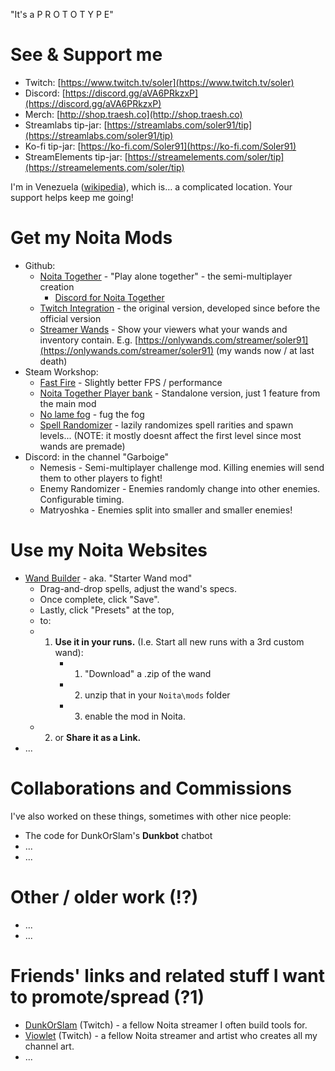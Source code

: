 "It's a P R O T O T Y P E"

# See & Support me

* Twitch: [https://www.twitch.tv/soler](https://www.twitch.tv/soler)
* Discord: [https://discord.gg/aVA6PRkzxP](https://discord.gg/aVA6PRkzxP)
* Merch: [http://shop.traesh.co](http://shop.traesh.co)
* Streamlabs tip-jar: [https://streamlabs.com/soler91/tip](https://streamlabs.com/soler91/tip)
* Ko-fi tip-jar: [https://ko-fi.com/Soler91](https://ko-fi.com/Soler91)
* StreamElements tip-jar: [https://streamelements.com/soler/tip](https://streamelements.com/soler/tip)

I'm in Venezuela ([wikipedia](https://en.wikipedia.org/wiki/Venezuela)), which is… a complicated location. Your support helps keep me going!

# Get my Noita Mods
* Github:
  * [Noita Together](https://github.com/soler91/noita-together#readme) - "Play alone together" - the semi-multiplayer creation
    * [Discord for Noita Together](https://discord.gg/ex3XFkXCgM)
  * [Twitch Integration](https://github.com/soler91/Noita-Twitch-Integration#readme) - the original version, developed since before the official version
  * [Streamer Wands](https://github.com/soler91/streamer-wands#readme) - Show your viewers what your wands and inventory contain. E.g. [https://onlywands.com/streamer/soler91](https://onlywands.com/streamer/soler91) (my wands now / at last death)
* Steam Workshop:
  * [Fast Fire](https://steamcommunity.com/sharedfiles/filedetails/?id=2526809371) - Slightly better FPS / performance
  * [Noita Together Player bank](https://steamcommunity.com/sharedfiles/filedetails/?id=2468614985) - Standalone version, just 1 feature from the main mod
  * [No lame fog](https://steamcommunity.com/sharedfiles/filedetails/?id=2210274684) - fug the fog
  * [Spell Randomizer](https://steamcommunity.com/sharedfiles/filedetails/?id=2783627811) - lazily randomizes spell rarities and spawn levels... (NOTE: it mostly doesnt affect the first level since most wands are premade)
* Discord: in the channel "Garboige"
  * Nemesis - Semi-multiplayer challenge mod. Killing enemies will send them to other players to fight!
  * Enemy Randomizer - Enemies randomly change into other enemies. Configurable timing.
  * Matryoshka - Enemies split into smaller and smaller enemies!

# Use my Noita Websites
* [Wand Builder](https://soler91.github.io/noita-loadouts/#/wand-builder) - aka. "Starter Wand mod"
  * Drag-and-drop spells, adjust the wand's specs.
  * Once complete, click "Save".
  * Lastly, click "Presets" at the top,
  * to:
  * 1. **Use it in your runs.** (I.e. Start all new runs with a 3rd custom wand):
        * 1. "Download" a .zip of the wand
        * 2. unzip that in your `Noita\mods` folder
        * 3. enable the mod in Noita.
  * 2. or **Share it as a Link.**
* ...
  
# Collaborations and Commissions
I've also worked on these things, sometimes with other nice people:
* The code for DunkOrSlam's **Dunkbot** chatbot
* ...
* ... 

# Other / older work (!?)
* ...
* ...

# Friends' links and related stuff I want to promote/spread (?1)
* [DunkOrSlam](https://www.twitch.tv/dunkorslam) (Twitch) - a fellow Noita streamer I often build tools for.
* [Viowlet](https://www.twitch.tv/viowlet) (Twitch) - a fellow Noita streamer and artist who creates all my channel art.
* ... 
